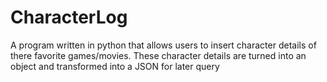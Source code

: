 # CharacterLog
A program written in python that allows users to insert character details of there favorite games/movies. These character details are turned into an object and transformed into a JSON for later query
